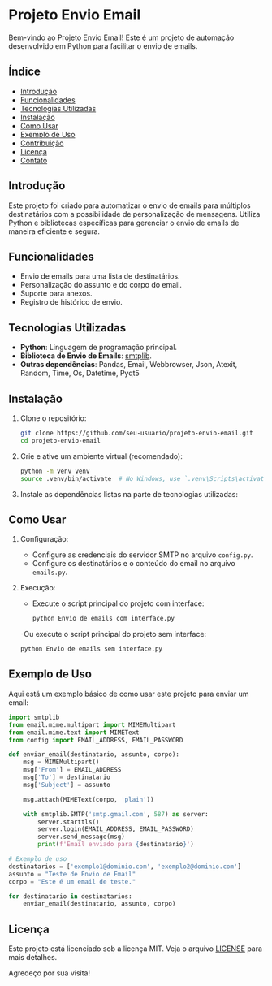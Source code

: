 # Projeto Envio Email

Bem-vindo ao Projeto Envio Email! Este é um projeto de automação desenvolvido em Python para facilitar o envio de emails.

## Índice

- [Introdução](#introdução)
- [Funcionalidades](#funcionalidades)
- [Tecnologias Utilizadas](#tecnologias-utilizadas)
- [Instalação](#instalação)
- [Como Usar](#como-usar)
- [Exemplo de Uso](#exemplo-de-uso)
- [Contribuição](#contribuição)
- [Licença](#licença)
- [Contato](#contato)

## Introdução

Este projeto foi criado para automatizar o envio de emails para múltiplos destinatários com a possibilidade de personalização de mensagens. Utiliza Python e bibliotecas específicas para gerenciar o envio de emails de maneira eficiente e segura.

## Funcionalidades

- Envio de emails para uma lista de destinatários.
- Personalização do assunto e do corpo do email.
- Suporte para anexos.
- Registro de histórico de envio.

## Tecnologias Utilizadas

- **Python**: Linguagem de programação principal.
- **Biblioteca de Envio de Emails**: [smtplib](https://docs.python.org/3/library/smtplib.html).
- **Outras dependências**: Pandas, Email, Webbrowser, Json, Atexit, Random, Time, Os, Datetime, Pyqt5

## Instalação

1. Clone o repositório:
    ```bash
    git clone https://github.com/seu-usuario/projeto-envio-email.git
    cd projeto-envio-email
    ```

2. Crie e ative um ambiente virtual (recomendado):
    ```bash
    python -m venv venv
    source .venv/bin/activate  # No Windows, use `.venv\Scripts\activate`
    ```

3. Instale as dependências listas na parte de tecnologias utilizadas:

## Como Usar

1. Configuração:
   - Configure as credenciais do servidor SMTP no arquivo `config.py`.
   - Configure os destinatários e o conteúdo do email no arquivo `emails.py`.

2. Execução:
   - Execute o script principal do projeto com interface:
     ```bash
     python Envio de emails com interface.py
     ```
   -Ou execute o script principal do projeto sem interface:
     ```bash
     python Envio de emails sem interface.py
     ```

## Exemplo de Uso

Aqui está um exemplo básico de como usar este projeto para enviar um email:

```python
import smtplib
from email.mime.multipart import MIMEMultipart
from email.mime.text import MIMEText
from config import EMAIL_ADDRESS, EMAIL_PASSWORD

def enviar_email(destinatario, assunto, corpo):
    msg = MIMEMultipart()
    msg['From'] = EMAIL_ADDRESS
    msg['To'] = destinatario
    msg['Subject'] = assunto

    msg.attach(MIMEText(corpo, 'plain'))

    with smtplib.SMTP('smtp.gmail.com', 587) as server:
        server.starttls()
        server.login(EMAIL_ADDRESS, EMAIL_PASSWORD)
        server.send_message(msg)
        print(f'Email enviado para {destinatario}')

# Exemplo de uso
destinatarios = ['exemplo1@dominio.com', 'exemplo2@dominio.com']
assunto = "Teste de Envio de Email"
corpo = "Este é um email de teste."

for destinatario in destinatarios:
    enviar_email(destinatario, assunto, corpo)
```

## Licença

Este projeto está licenciado sob a licença MIT. Veja o arquivo [LICENSE](link) para mais detalhes.

Agredeço por sua visita!

